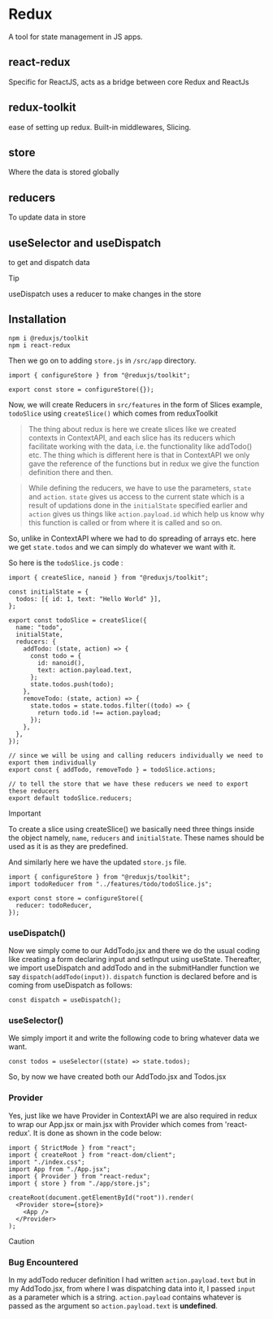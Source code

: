 # Redux

A tool for state management in JS apps.

## react-redux

Specific for ReactJS, acts as a bridge between core Redux and ReactJs

## redux-toolkit

ease of setting up redux. Built-in middlewares, Slicing.

## store

Where the data is stored globally

## reducers

To update data in store

## useSelector and useDispatch

to get and dispatch data

> [!TIP]
> useDispatch uses a reducer to make changes in the store

## Installation

```
npm i @reduxjs/toolkit
npm i react-redux
```

Then we go on to adding `store.js` in `/src/app` directory.

```
import { configureStore } from "@reduxjs/toolkit";

export const store = configureStore({});
```

Now, we will create Reducers in `src/features` in the form of Slices example, `todoSlice` using `createSlice()` which comes from reduxToolkit

> The thing about redux is here we create slices like we created contexts in ContextAPI, and each slice has its reducers which facilitate working with the data, i.e. the functionality like addTodo() etc. The thing which is different here is that in ContextAPI we only gave the reference of the functions but in redux we give the function definition there and then.

> While defining the reducers, we have to use the parameters, `state` and `action`. `state` gives us access to the current state which is a result of updations done in the `initialState` specified earlier and `action` gives us things like `action.payload.id` which help us know why this function is called or from where it is called and so on.

So, unlike in ContextAPI where we had to do spreading of arrays etc. here we get `state.todos` and we can simply do whatever we want with it.

So here is the `todoSlice.js` code :

```
import { createSlice, nanoid } from "@reduxjs/toolkit";

const initialState = {
  todos: [{ id: 1, text: "Hello World" }],
};

export const todoSlice = createSlice({
  name: "todo",
  initialState,
  reducers: {
    addTodo: (state, action) => {
      const todo = {
        id: nanoid(),
        text: action.payload.text,
      };
      state.todos.push(todo);
    },
    removeTodo: (state, action) => {
      state.todos = state.todos.filter((todo) => {
        return todo.id !== action.payload;
      });
    },
  },
});

// since we will be using and calling reducers individually we need to export them individually
export const { addTodo, removeTodo } = todoSlice.actions;

// to tell the store that we have these reducers we need to export these reducers
export default todoSlice.reducers;

```
> [!IMPORTANT]
> To create a slice using createSlice() we basically need three things inside the object namely, `name`, `reducers` and `initialState`. These names should be used as it is as they are predefined.

And similarly here we have the updated `store.js` file.

```
import { configureStore } from "@reduxjs/toolkit";
import todoReducer from "../features/todo/todoSlice.js";

export const store = configureStore({
  reducer: todoReducer,
});
```

### useDispatch()

Now we simply come to our AddTodo.jsx and there we do the usual coding like creating a form declaring input and setInput using useState. Thereafter, we import useDispatch and addTodo and in the submitHandler function we say `dispatch(addTodo(input))`. `dispatch` function is declared before and is coming from useDispatch as follows:

```
const dispatch = useDispatch();
```

### useSelector()

We simply import it and write the following code to bring whatever data we want.

```
const todos = useSelector((state) => state.todos);
```

So, by now we have created both our AddTodo.jsx and Todos.jsx

### Provider

Yes, just like we have Provider in ContextAPI we are also required in redux to wrap our App.jsx or main.jsx with Provider which comes from 'react-redux'. It is done as shown in the code below:

```
import { StrictMode } from "react";
import { createRoot } from "react-dom/client";
import "./index.css";
import App from "./App.jsx";
import { Provider } from "react-redux";
import { store } from "./app/store.js";

createRoot(document.getElementById("root")).render(
  <Provider store={store}>
    <App />
  </Provider>
);
```

> [!CAUTION]
>
> ### Bug Encountered
>
> In my addTodo reducer definition I had written `action.payload.text` but in my AddTodo.jsx, from where I was dispatching data into it, I passed `input` as a parameter which is a string. `action.payload` contains whatever is passed as the argument so `action.payload.text` is **undefined**.

